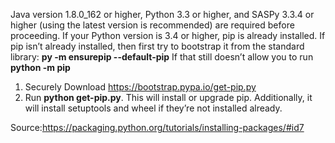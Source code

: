 Java version 1.8.0_162 or higher, Python 3.3 or higher, and SASPy 3.3.4 or higher (using the latest version is recommended) are required before proceeding.
If your Python version is 3.4 or higher, pip is already installed.
If pip isn’t already installed, then first try to bootstrap it from the standard library: 
**py -m ensurepip --default-pip**
If that still doesn’t allow you to run **python -m pip**
1. Securely Download https://bootstrap.pypa.io/get-pip.py
2. Run **python get-pip.py**. This will install or upgrade pip. Additionally, it will install setuptools and wheel if they’re not installed already.

Source:https://packaging.python.org/tutorials/installing-packages/#id7
